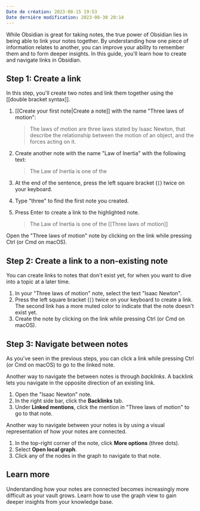 ```yaml
---
Date de création: 2023-08-15 19:53
Date dernière modification: 2023-08-30 20:14
---
```


While Obsidian is great for taking notes, the true power of Obsidian lies in being able to link your notes together. By understanding how one piece of information relates to another, you can improve your ability to remember them and to form deeper insights. In this guide, you'll learn how to create and navigate links in Obsidian.

## Step 1: Create a link

In this step, you'll create two notes and link them together using the \[\[double bracket syntax\]\].

1. [[Create your first note|Create a note]] with the name "Three laws of motion":

   > The laws of motion are three laws stated by Isaac Newton, that describe the relationship between the motion of an object, and the forces acting on it.

1. Create another note with the name "Law of Inertia" with the following text:

   > The Law of Inertia is one of the

1. At the end of the sentence, press the left square bracket (`[`) twice on your keyboard.
1. Type "three" to find the first note you created.
1. Press Enter to create a link to the highlighted note.

   > The Law of Inertia is one of the \[\[Three laws of motion\]\]

Open the "Three laws of motion" note by clicking on the link while pressing Ctrl (or Cmd on macOS).

## Step 2: Create a link to a non-existing note

You can create links to notes that don't exist yet, for when you want to dive into a topic at a later time.

1. In your "Three laws of motion" note, select the text "Isaac Newton".
1. Press the left square bracket (`[`) twice on your keyboard to create a link. The second link has a more muted color to indicate that the note doesn't exist yet.
1. Create the note by clicking on the link while pressing Ctrl (or Cmd on macOS).

## Step 3: Navigate between notes

As you've seen in the previous steps, you can click a link while pressing Ctrl (or Cmd on macOS) to go to the linked note.

Another way to navigate the between notes is through _backlinks_. A backlink lets you navigate in the opposite direction of an existing link.

1. Open the "Isaac Newton" note.
1. In the right side bar, click the **Backlinks** tab.
1. Under **Linked mentions**, click the mention in "Three laws of motion" to go to that note.

Another way to navigate between your notes is by using a visual representation of how your notes are connected.

1. In the top-right corner of the note, click **More options** (three dots).
1. Select **Open local graph**.
1. Click any of the nodes in the graph to navigate to that note.

## Learn more

Understanding how your notes are connected becomes increasingly more difficult as your vault grows. Learn how to use the graph view to gain deeper insights from your knowledge base.
